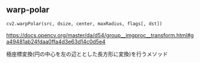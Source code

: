 ## warp-polar

```python
cv2.warpPolar(src, dsize, center, maxRadius, flags[, dst])
```

https://docs.opencv.org/master/da/d54/group__imgproc__transform.html#ga49481ab24fdaa0ffa4d3e63d14c0d5e4

極座標変換(円の中心を左の辺ととした長方形に変換)を行うメソッド

